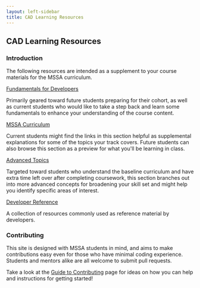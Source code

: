 ```yaml
---
layout: left-sidebar
title: CAD Learning Resources
---
```


## CAD Learning Resources

### Introduction

The following resources are intended as a supplement to your course materials for the MSSA curriculum.

<div class="resource-row">
    <div class="resource-div">
        <a href="https://mssablog.github.io/technical-skills/cad/learning-resources/fundamentals.md">
            <p class="resource-title">Fundamentals for Developers</p>
        </a>
        <p class="resource-description">
            Primarily geared toward future students preparing for their cohort, as well as current students who would like to take a step back and learn some fundamentals to enhance your understanding of the course content.
        </p>
    </div>
    <div class="resource-div">
        <a href="https://mssablog.github.io/technical-skills/cad/learning-resources/mssa-curriculum.md">
            <p class="resource-title">MSSA Curriculum</p>
        </a>
        <p class="resource-description">
            Current students might find the links in this section helpful as supplemental explanations for some of the topics your track covers.  Future students can also browse this section as a preview for what you'll be learning in class.
        </p>
    </div>
    <div class="resource-div">
        <a href="https://mssablog.github.io/technical-skills/cad/learning-resources/advanced-topics.md">
            <p class="resource-title">Advanced Topics</p>
        </a>
        <p class="resource-description">
            Targeted toward students who understand the baseline curriculum and have extra time left over after completing coursework, this section branches out into more advanced concepts for broadening your skill set and might help you identify specific areas of interest.
        </p>
    </div>
    <div class="resource-div">
        <a href="https://mssablog.github.io/technical-skills/cad/learning-resources/reference.md">
            <p class="resource-title">Developer Reference</p>
        </a>
        <p class="resource-description">
            A collection of resources commonly used as reference material by developers.
        </p>
    </div>
</div>

### Contributing

This site is designed with MSSA students in mind, and aims to make contributions easy even for those who have minimal coding experience.  Students and mentors alike are all welcome to submit pull requests.

Take a look at the [Guide to Contributing](/contributing.html) page for ideas on how you can help and instructions for getting started!
